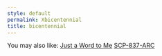 ```yaml
---
style: default
permalink: Xbicentennial
title: bicentennial
---
```

You may also like:
[Just a Word to Me](http://scp-wiki.net/just-a-word-to-me)
[SCP-837-ARC](http://scp-wiki.net/scp-837-arc)